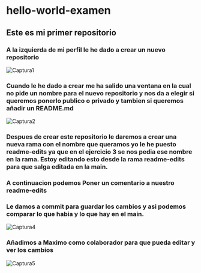 # hello-world-examen
## Este es mi primer repositorio
### A la izquierda de mi perfil le he dado a crear un nuevo repositorio 
![Captura1](https://user-images.githubusercontent.com/91874404/159225255-a0c84c6d-ac9d-4dc5-a0ae-c4b4979dd30a.PNG)
### Cuando le he dado a crear me ha salido una ventana en la cual no pide un nombre para el nuevo repositorio y nos da a elegir si queremos ponerlo publico o privado y tambien si queremos añadir un README.md
![Captura2](https://user-images.githubusercontent.com/91874404/159225512-6920f412-d1bb-4233-bfaf-df2a59eaa8c3.PNG)
### Despues de crear este repositorio le daremos a crear una nueva rama con el nombre que queramos yo le he puesto readme-edits ya que en el ejercicio 3 se nos pedia ese nombre en la rama. Estoy editando esto desde la rama readme-edits para que salga editada en la main.

### A continuacion podemos Poner un comentario a nuestro readme-edits
### Le damos a commit para guardar los cambios y asi podemos comparar lo que habia y lo que hay en el main.
![Captura4](https://user-images.githubusercontent.com/91874404/159226588-7c18a4e4-4ffe-44cd-97ed-a5e7a15b4772.PNG)
### Añadimos a Maximo como colaborador para que pueda editar y ver los cambios
![Captura5](https://user-images.githubusercontent.com/91874404/159227156-a7f78268-7eae-4fa9-b954-eaa16edddbe5.PNG)
